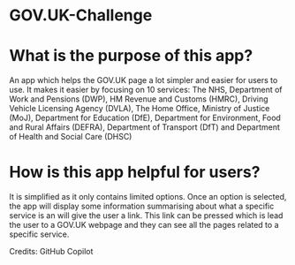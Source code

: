# GOV.UK-Challenge
# What is the purpose of this app?
An app which helps the GOV.UK page a lot simpler and easier for users to use. It makes it easier by focusing on 10 services: The NHS, Department of Work and Pensions (DWP), HM Revenue and Customs (HMRC), Driving Vehicle Licensing Agency (DVLA), The Home Office, Ministry of Justice (MoJ), Department for Education (DfE), Department for Environment, Food and Rural Affairs (DEFRA), Department of Transport (DfT) and Department of Health and Social Care (DHSC)
# How is this app helpful for users?
It is simplified as it only contains limited options. Once an option is selected, the app will display some information summarising about what a specific service is an will give the user a link. This link can be pressed which is lead the user to a GOV.UK webpage and they can see all the pages related to a specific service. 











Credits: GitHub Copilot
